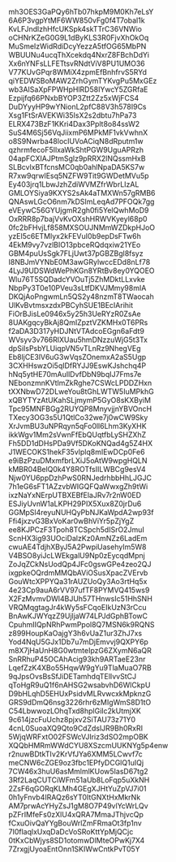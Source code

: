 mh3OES3GaPQy6hTb07hkpM9M0Kh7eLsY
6A6P3vgpYtMF6WW850vFg0f4T7obal1k
KvLFJndlzhHfcUKSpk4skTTrC36VNWio
oCHNrKZeG0G9L1dByKLS3R0FjvXhOkOq
MuSmeIzWidRdiDcyYezzA5tfOG65MbPN
WBUUNu4ucqThXcekdq4NxrZ8FBchDdYi
Xx6nYNFsLLFETtsvRNdtViV8PU1UMO36
V77KUvGPqr8WMiX4zpmEfBnhfrvS5RYd
qiYEDWSBoMAW2ZrhGymTYKvgPu5MxGEz
wb3AISaXpFPWHpHlRD58IYwcY5ZGRfaE
Ezpijfq66PNxbBYOP3Ztt2Zz5xWjFCS4
DuDYyyHP9wYNionL2pfC88V3h578I9Cs
Xsg1FtSrAVEKWi35IsX2s2dbtu7hPa73
ELRX473BzF1KKri4Dax3Pplt8o84ssW2
SuS4M6Sj56VqJiixmP6MPkMF1vkVwhnX
o8S9Nwrba48locIUVoACiqN8dRputm1w
qzhrmfecoF5IlxaWkShtPGW9UguAPRzh
04apFCXIAJPtmSglz9pRRX2lNQssmHxB
SLBcvlxBTfcnsMC0qb0ahlNpaDA5KS7w
R7xw9qrwIEsq5NZFW9Tit9GWDetMVu5p
Ey403jrq1LbwJzhZdiWVMZfrWbrLIzAL
GMLOYSiya9KXYS2sAk4aTMXWn57gRMB6
QNAswLGcO6nm7kDSImLeqAd7PFOQk7gg
eVEywC56GYUjgmR2gh0fi5YelQwhMoD9
OxRRR8p7bajVvKvOXshHRWVKyeyl68p0
0fc2bFHvjLf858MXSOUJNMmWZDkpHJoO
yzEl5c6ETMlyx2kFEVuI0b9epDsFTw6h
4EkM9vy7vzlBIO13pbceRQdqxiw21YEo
GBM4puUsSgk7FLjUwt37pGBZBgl8fsyz
I8NBJmVYNbE0M3awGRylwccEDd8nLf78
4LyJ9UDSWdWePhKGn8YRtBv8ey0YQOEO
Wlu76T5SQDadcYVOuTj5ZhMDktLLxvke
NbpPy3T0e10PVeu3sLtfDKVJMmy98mIA
DKQjAoPngwmLn5QS2y48nzmT8TWaocah
UlKvBvtmsxzdxPBCyhSUE1BEcIArihit
FiOrBJisLe0946x5y25h3UeRYzR0ZsAe
8UAKgqcyBkAj8QmIZpztVZKMHx0T6PRs
f2aDA3D317yHDJNtVTAdcoEGgn6aFdt9
WVsyv3v766RlXUau5hmDNzzuWjG5t3Tx
dpSiIsPsbYLUiqpVN5vTLnRz9NhegVEg
Eb8ljCE3lV6uG3wVqsZOnemxA2aS5Ugp
3CXHHswzOi5qIDfRYJJ9EswKJshchq4P
hNq5ytHE70mAuIlDvfDbN9bqIJ7Fms7e
NEbonzmnKVtlmZkRghe7CSWcLPDDZHxn
tXXNbwD72DLweYou8tGhLWTW5IuMPkhG
xQBYTYzAtUKahSLjmymP5GyO8sKXByiM
Tpc95MNFBGg2RUYQP8MnyvjjnYBVOncH
TXecy3OG3s5U1QtlCo32we7j0wCW9Sky
XrJvmBU3uNPRqyn5qFo0ll6Lhm3KyXHK
ikkWgv1Mm2sVwnFfEbQUqtfbLySHZXhZ
Fh5DD1dDHsPDa9Vf5DKoKNQad4g5Z4HX
J1WECOKS1hekF35vlplq8mIEwDCp0Fe6
e9iBzPzuDMxmfbrLXiJ5oAtW9wpgHQLN
kMBR04BelQ0k4Y8ROTfsIILWBCg9esV4
Njw0YU6ppDzhPwS0RNJedrhbbHhLJGJC
7h1eG6sFT1AZzvbWIGQFQaWwxgZh9tWi
ixzNaYxNErpUTBXEBfElaJRv7r2nW0ED
ESJiyUvnW1aLKPH29PIX5Xux8Z0jrDu6
GGMpSl4reyuNUHQyPbNJKaWpdA2wp93f
Ffi4jxzvG3BxVoKar0wBhViYr5pZjYgZ
ee8KJPCzF3Tpoh8TCSpch5dISrO2JmuI
ScnHX3ig93UOciDalzKz0AmNZz6LadEm
cwuAE4TdjhXByJ5A2PwpiUasehyIm5W8
V4BSO8yiJcLWEkgalU9Np0zEycqdMpnj
ZoJqZCkNsUodQp4JFc0gswGPe4zeo2QJ
ixgpkeOQrdmMMQbAViOSusXpacZVErvb
GouWtcXPPYQa31rAUZUoQy3Ao3rtHq5x
4e23Cp9auA6rVV97ufTF8PYMVQ415ws9
X2FzMvmvDWl4BJUh57THnwsIc51HhSNH
VRQMqgtagJr4kWy5sFCqoEIkUzN3rCcu
BnAwKJWYqzZ9UjljaW74LPJdGphBTowC
CpuhmIIQpNRhPwmPpol8Q7MSN6k9RQNS
z899HoupKaOajgY3h6vUaZ1ur3ZhJ7xs
Yod4NqU5GJx1Db7u7mDjEmvvj9QXPY6p
m8X7jHaUnH8G0wtmteIpzG6ZXymN6aQR
SnRRhuP45OCAhAcig93kh9ARTaeE23nr
LqefZzK4XBo55HqwW9gYu9TlaMuaO7RB
9qJpsOvsBsSfJiDETamhdqTElIvvStCJ
qToHgR9uQ1f6nAHSG2wsabvhD6WlCkpU
D9bHLqhD5EHUxPsidvMLRvwcxkMpknzG
GRS9dDmQ6nsg3226rhr6zMIgWmS8D1tO
C54LbwwozLOhqTxd8hplGiIc2kUtmjXK
9c614jzcFuUchz8pjxv2SiTAU73z71Y0
4cnL0SuoaXQ9Qto9CdZdslJR9Bh0RxRI
5WjqWRFxtO02FSWcVJIriz3dSO2mpOBK
XQQbHMRmWWdCYU8XSzcmUUKNYg5p4enw
r2nuwBDtkTIv2KrVfJYa6XMM5LCwvf7c
meCNW6cZGE9oz3fbc1EPfyDCGlQ1uIQj
7CW46x3huU6asMmlmlKUow5IasD67tg2
3Rf2LaqCUTCiWFm51aUb8LoFqp5uXkNH
2ZsF6qGORqKLMh4GEgXJHtYuZpVJ7i01
0h1yFnvb4IRAQz6sYT0ItGNXtHxMkrNk
AM7prwAcYHyZsJ1gM8O7P49vlYcWrLQv
pZFrIMfeFs0zXlU4xQRA7MmaJThjvcQp
fCxuOivQaYYgBouWrlZmFRmaOt3fp1nv
7I0flaqlxUxqDaDcVoSRoKttYpMjQCjc
0tKxCbWjys8SD1otomwDlMteOPwKj7X4
7ZrxgjUyoaEntOnn1SKIWwCntkPvT05Y
